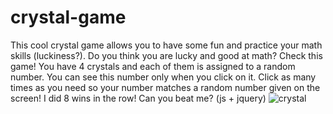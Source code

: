 # crystal-game
This cool crystal game allows you to have some fun and practice your math skills (luckiness?).
Do you think you are lucky and good at math? Check this game!
You have 4 crystals and each of them is assigned to a random number. You can see this number only when you click on it. Click as many times as you need so your number matches a random number given on the screen!
I did 8 wins in the row!
Can you beat me?
(js + jquery)
![crystal](https://user-images.githubusercontent.com/45444261/70855213-ebe30580-1e8c-11ea-8266-7ed54bec166a.jpg)
